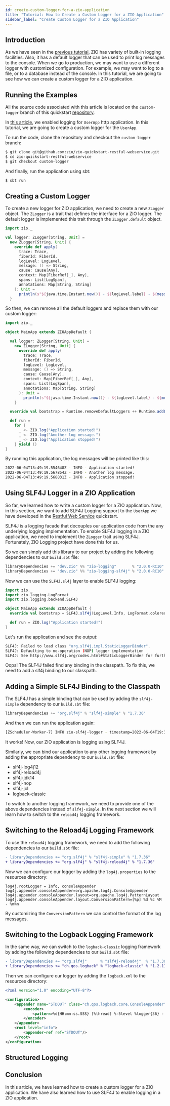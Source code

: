 ```yaml
---
id: create-custom-logger-for-a-zio-application
title: "Tutorial: How to Create a Custom Logger for a ZIO Application"
sidebar_label: "Create Custom Logger for a ZIO Application"
---
```


## Introduction

As we have seen in the [previous tutorial](enable-logging-in-a-zio-application.md), ZIO has variety of built-in logging facilities. Also, it has a default logger that can be used to print log messages to the console. When we go to production, we may want to use a different logger with customized configuration. For example, we may want to log to a file, or to a database instead of the console. In this tutorial, we are going to see how we can create a custom logger for a ZIO application.

## Running the Examples

All the source code associated with this article is located on the `custom-logger` branch of this quickstart [repository](http://github.com/zio/zio-quickstart-restful-webservice).

In [this article](enable-logging-in-a-zio-application.md), we enabled logging for `UserApp` http application. In this tutorial, we are going to create a custom logger for the `UserApp`.

To run the code, clone the repository and checkout the `custom-logger` branch:

```bash
$ git clone git@github.com:zio/zio-quickstart-restful-webservice.git 
$ cd zio-quickstart-restful-webservice
$ git checkout custom-logger
```

And finally, run the application using sbt:

```bash
$ sbt run
```

## Creating a Custom Logger

To create a new logger for ZIO application, we need to create a new `ZLogger` object. The `ZLogger` is a trait that defines the interface for a ZIO logger. The default logger is implemented this trait through the `ZLogger.default` object.

```scala mdoc:compile-only
import zio._

val logger: ZLogger[String, Unit] =
  new ZLogger[String, Unit] {
    override def apply(
      trace: Trace,
      fiberId: FiberId,
      logLevel: LogLevel,
      message: () => String,
      cause: Cause[Any],
      context: Map[FiberRef[_], Any],
      spans: List[LogSpan],
      annotations: Map[String, String]
    ): Unit =
      println(s"${java.time.Instant.now()} - ${logLevel.label} - ${message()}")
  }
```

So then, we can remove all the default loggers and replace them with our custom logger:

```scala mdoc:compile-only
import zio._

object MainApp extends ZIOAppDefault {

  val logger: ZLogger[String, Unit] =
    new ZLogger[String, Unit] {
      override def apply(
        trace: Trace,
        fiberId: FiberId,
        logLevel: LogLevel,
        message: () => String,
        cause: Cause[Any],
        context: Map[FiberRef[_], Any],
        spans: List[LogSpan],
        annotations: Map[String, String]
      ): Unit =
        println(s"${java.time.Instant.now()} - ${logLevel.label} - ${message()}")
    }

  override val bootstrap = Runtime.removeDefaultLoggers ++ Runtime.addLogger(logger)

  def run =
    for {
      _ <- ZIO.log("Application started!")
      _ <- ZIO.log("Another log message.")
      _ <- ZIO.log("Application stopped!")
    } yield ()
}
```

By running this application, the log messages will be printed like this:

```bash
2022-06-04T13:49:19.554648Z - INFO - Application started!
2022-06-04T13:49:19.567854Z - INFO - Another log message.
2022-06-04T13:49:19.568831Z - INFO - Application stopped!
```

## Using SLF4J Logger in a ZIO Application

So far, we learned how to write a custom logger for a ZIO application. Now, in this section, we want to add SLF4J Logging support to the `UserApp` we have developed in the [Restful Web Service](../quickstarts/restful-webservice.md) quickstart.

SLF4J is a logging facade that decouples our application code from the any underlying logging implementation. To enable SLF4J logging in a ZIO application, we need to implement the `ZLogger` trait using SLF4J. Fortunately, ZIO Logging project have done this for us. 

So we can simply add this library to our project by adding the following dependencies to our `build.sbt` file:

```scala
libraryDependencies += "dev.zio" %% "zio-logging"       % "2.0.0-RC10"
libraryDependencies += "dev.zio" %% "zio-logging-slf4j" % "2.0.0-RC10"
```

Now we can use the `SLF4J.sl4j` layer to enable SLF4J logging:

```scala mdoc:compile-only
import zio._
import zio.logging.LogFormat
import zio.logging.backend.SLF4J

object MainApp extends ZIOAppDefault {
  override val bootstrap = SLF4J.slf4j(LogLevel.Info, LogFormat.colored)

  def run = ZIO.log("Application started!")
}
```

Let's run the application and see the output:

```bash
SLF4J: Failed to load class "org.slf4j.impl.StaticLoggerBinder".
SLF4J: Defaulting to no-operation (NOP) logger implementation
SLF4J: See http://www.slf4j.org/codes.html#StaticLoggerBinder for further details.
```

Oops! The SLF4J failed find any binding in the classpath. To fix this, we need to add a slf4j binding to our classpath.

## Adding a Simple SLF4J Binding to the Classpath

The SLF4J has a simple binding that can be used by adding the `slf4j-simple` dependency to our `build.sbt` file:

```scala
libraryDependencies += "org.slf4j" % "slf4j-simple" % "1.7.36"
```

And then we can run the application again:

```bash
[ZScheduler-Worker-7] INFO zio-slf4j-logger - timestamp=2022-06-04T19:36:43.768256+04:30 level=INFO thread=zio-fiber-6 message="Application started!"
```

It works! Now, our ZIO application is logging using SLF4J. 

Similarly, we can bind our application to any other logging framework by adding the appropriate dependency to our `build.sbt` file:
- slf4j-log4j12
- slf4j-reload4j
- slf4j-jdk14
- slf4j-nop
- slf4j-jcl
- logback-classic 

To switch to another logging framework, we need to provide one of the above dependencies instead of `slf4j-simple`. In the next section we will learn how to switch to the `reload4j` logging framework.

## Switching to the Reload4j Logging Framework

To use the `reload4j` logging framework, we need to add the following dependencies to our `build.sbt` file:

```diff
- libraryDependencies += "org.slf4j" % "slf4j-simple" % "1.7.36"
+ libraryDependencies += "org.slf4j" % "slf4j-reload4j" % "1.7.36" 
```

Now we can configure our logger by adding the `log4j.properties` to the resources directory:

```
log4j.rootLogger = Info, consoleAppender
log4j.appender.consoleAppender=org.apache.log4j.ConsoleAppender
log4j.appender.consoleAppender.layout=org.apache.log4j.PatternLayout
log4j.appender.consoleAppender.layout.ConversionPattern=[%p] %d %c %M - %m%n
```

By customizing the `ConversionPattern` we can control the format of the log messages.

## Switching to the Logback Logging Framework

In the same way, we can switch to the `logback-classic` logging framework by adding the following dependencies to our `build.sbt` file:

```diff
- libraryDependencies += "org.slf4j"      % "slf4j-reload4j"  % "1.7.36"
+ libraryDependencies += "ch.qos.logback" % "logback-classic" % "1.2.11"
```

Then we can configure our logger by adding the `logback.xml` to the resources directory:

```xml
<?xml version="1.0" encoding="UTF-8"?>

<configuration>
    <appender name="STDOUT" class="ch.qos.logback.core.ConsoleAppender">
        <encoder>
            <pattern>%d{HH:mm:ss.SSS} [%thread] %-5level %logger{36} - %msg%n</pattern>
        </encoder>
    </appender>
    <root level="info">
        <appender-ref ref="STDOUT"/>
    </root>
</configuration>
```

## Structured Logging


## Conclusion

In this article, we have learned how to create a custom logger for a ZIO application. We have also learned how to use SLF4J to enable logging in a ZIO application.
